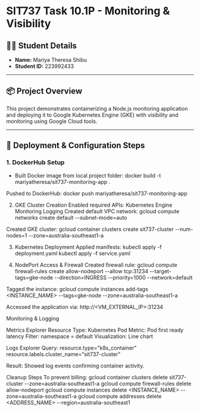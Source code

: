 # SIT737 Task 10.1P - Monitoring & Visibility

## 👩‍💻 Student Details
- **Name:** Mariya Theresa Shibu  
- **Student ID:** 223992433

---

## 📦 Project Overview
This project demonstrates containerizing a Node.js monitoring application and deploying it to Google Kubernetes Engine (GKE) with visibility and monitoring using Google Cloud tools.

---

## 🚀 Deployment & Configuration Steps

### 1. DockerHub Setup
- Built Docker image from local project folder:
  docker build -t mariyatheresa/sit737-monitoring-app .
  
Pushed to DockerHub:
docker push mariyatheresa/sit737-monitoring-app

2. GKE Cluster Creation
Enabled required APIs:
Kubernetes Engine
Monitoring
Logging
Created default VPC network:
gcloud compute networks create default --subnet-mode=auto

Created GKE cluster:
gcloud container clusters create sit737-cluster --num-nodes=1 --zone=australia-southeast1-a

3. Kubernetes Deployment
Applied manifests:
kubectl apply -f deployment.yaml
kubectl apply -f service.yaml

5. NodePort Access & Firewall
Created firewall rule:
gcloud compute firewall-rules create allow-nodeport --allow tcp:31234 --target-tags=gke-node --direction=INGRESS --priority=1000 --network=default

Tagged the instance:
gcloud compute instances add-tags <INSTANCE_NAME> --tags=gke-node --zone=australia-southeast1-a

Accessed the application via:
http://<VM_EXTERNAL_IP>:31234

Monitoring & Logging

Metrics Explorer
Resource Type: Kubernetes Pod
Metric: Pod first ready latency
Filter: namespace = default
Visualization: Line chart

Logs Explorer
Query:
resource.type="k8s_container"
resource.labels.cluster_name="sit737-cluster"

Result: Showed log events confirming container activity.

Cleanup Steps
To prevent billing:
gcloud container clusters delete sit737-cluster --zone=australia-southeast1-a
gcloud compute firewall-rules delete allow-nodeport
gcloud compute instances delete <INSTANCE_NAME> --zone=australia-southeast1-a
gcloud compute addresses delete <ADDRESS_NAME> --region=australia-southeast1

